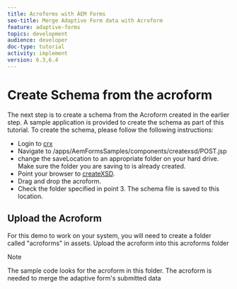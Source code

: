 ```yaml
---
title: Acroforms with AEM Forms
seo-title: Merge Adaptive Form data with Acroform
feature: adaptive-forms
topics: development
audience: developer
doc-type: tutorial
activity: implement
version: 6.3,6.4
---
```


# Create Schema from the acroform

The next step is to create a schema from the Acroform created in the earlier step. A sample application is provided to create the schema as part of this tutorial. To create the schema, please follow the following instructions:

* Login to [crx](http://localhost:4502/crx/de)
* Navigate to /apps/AemFormsSamples/components/createxsd/POST.jsp
* change the saveLocation to an appropriate folder on your hard drive. Make sure the folder you are saving to is already created.
* Point your browser to [createXSD](http://localhost:4502/content/DocumentServices/CreateXsd.html).
* Drag and drop the acroform.
* Check the folder specified in point 3. The schema file is saved to this location.

## Upload the Acroform

For this demo to work on your system, you will need to create a folder called "acroforms" in assets. Upload the acroform into this acroforms folder

>[!NOTE]
The sample code looks for the acroform in this folder. The acroform is needed to merge the adaptive form's submitted data